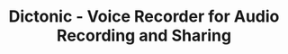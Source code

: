 ---
description: 录音，拍照，分享，激发别人的攀比心。。。界面和操作都不错，没有一丝拖泥带水。
layout: post
results:
- primaryGenreName: Social Networking
  version: '1.0'
  trackViewUrl: https://itunes.apple.com/cn/app/dictonic-voice-recorder-for/id652076268?mt=8&uo=4
  artworkUrl100: http://a165.phobos.apple.com/us/r1000/095/Purple2/v4/17/71/e3/1771e31d-46f9-195c-7c56-3dbf29a065ad/mzl.etwjydlk.png
  artworkUrl60: http://a1455.phobos.apple.com/us/r1000/112/Purple2/v4/5e/fd/38/5efd380a-fe08-7265-fd96-7366fb7f0105/icon.png
  sellerName: GROUPVOX, INC.
  supportedDevices:
  - all
  genres:
  - 社交
  - 工具
  trackName: Dictonic - Voice Recorder for Audio Recording and Sharing
  description: 'Snap a picture, record audio, pick one of amazing voice changing
    effects and post it to Facebook and Twitter - as simple as this!


    "And while Dictonic''s App Store listing makes much of its pranking potential,
    its ability to save recordings to Google Drive or Dropbox could make it
    as much a productivity tool." - The Guardian


    Take, keep and share your audio-foto-text notes or make pranks and jokes
    with your friends – Dictonic makes it all easy!


    Features

    • One tap recording

    • Voice changing sound effects

    • Awesome background sounds: forrest, beach, airport, etc.

    • Unbeatable recording quality

    • Skip-silence with voice detection feature

    • Cloud storage

    • Notes export to Dropbox and Google drive'
  price: 0
  trackId: 652076268
  releaseDate: '2013-06-12T01:44:23Z'
  screenshotUrls:
  - http://a5.mzstatic.com/us/r1000/088/Purple/v4/ca/96/c0/ca96c0b3-89e2-c6a6-a96a-b8d366d4bf4f/mzl.xywznofq.1136x1136-75.jpg
  - http://a1.mzstatic.com/us/r1000/068/Purple2/v4/14/3e/b2/143eb242-0ec7-60bc-1e98-f47c22dcd5a6/mzl.btfxztcz.1136x1136-75.jpg
  - http://a5.mzstatic.com/us/r1000/120/Purple/v4/d0/08/20/d008200d-a40f-10e7-34a6-e2bf5bcffe8c/mzl.hnqudsua.1136x1136-75.jpg
  - http://a5.mzstatic.com/us/r1000/073/Purple/v4/d0/c3/15/d0c315b9-d798-aaea-5f3f-dab0db2e0af9/mzl.qyxgvdty.1136x1136-75.jpg
  - http://a4.mzstatic.com/us/r1000/093/Purple/v4/fb/86/19/fb861903-b741-4a35-6385-4ef386cd0339/mzl.cjuicgyo.1136x1136-75.jpg
  artistViewUrl: https://itunes.apple.com/cn/artist/groupvox/id586533382?uo=4
  primaryGenreId: 6005
  kind: software
  fileSizeBytes: '28030347'
  bundleId: com.groupvoxinc.dictonic
  sellerUrl: http://dictonic.com/
  trackContentRating: 4+
  artistName: GroupVox
  trackCensoredName: Dictonic - Voice Recorder for Audio Recording and Sharing
  isGameCenterEnabled: false
  contentAdvisoryRating: 4+
  languageCodesISO2A:
  - EN
  features: &a []
  wrapperType: software
  artworkUrl512: http://a165.phobos.apple.com/us/r1000/095/Purple2/v4/17/71/e3/1771e31d-46f9-195c-7c56-3dbf29a065ad/mzl.etwjydlk.png
  formattedPrice: 免费
  artistId: 586533382
  genreIds:
  - '6005'
  - '6002'
  currency: CNY
  ipadScreenshotUrls: *a
category: 社交
tags: tag1
resultCount: 1
title: Dictonic - Voice Recorder for Audio Recording and Sharing

---